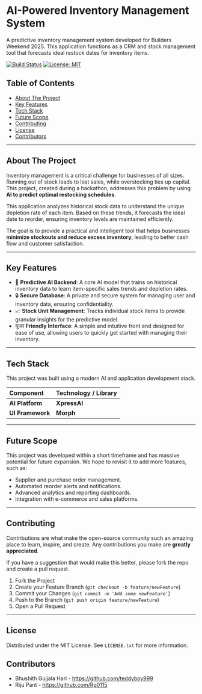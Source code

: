 # AI-Powered Inventory Management System

A predictive inventory management system developed for Builders Weekend 2025. This application functions as a CRM and stock management tool that forecasts ideal restock dates for inventory items.

[![Build Status](https://img-shields.io/badge/build-passing-brightgreen)](https://github.com/teddyboy999/buildersWeekend2025.git)
[![License: MIT](https://img-shields.io/badge/License-MIT-blue.svg)](https://opensource.org/licenses/MIT)

## Table of Contents

- [About The Project](#about-the-project)
- [Key Features](#key-features)
- [Tech Stack](#tech-stack)
- [Future Scope](#future-scope)
- [Contributing](#contributing)
- [License](#license)
- [Contributors](#contributors)

---

## About The Project

Inventory management is a critical challenge for businesses of all sizes. Running out of stock leads to lost sales, while overstocking ties up capital. This project, created during a hackathon, addresses this problem by using **AI to predict optimal restocking schedules**.

This application analyzes historical stock data to understand the unique depletion rate of each item. Based on these trends, it forecasts the ideal date to reorder, ensuring inventory levels are maintained efficiently.

The goal is to provide a practical and intelligent tool that helps businesses **minimize stockouts and reduce excess inventory**, leading to better cash flow and customer satisfaction.

---

## Key Features

- 🧠 **Predictive AI Backend**: A core AI model that trains on historical inventory data to learn item-specific sales trends and depletion rates.
- 🔒 **Secure Database**: A private and secure system for managing user and inventory data, ensuring confidentiality.
- 📈 **Stock Unit Management**: Tracks individual stock items to provide granular insights for the predictive model.
- यूजर **Friendly Interface**: A simple and intuitive front end designed for ease of use, allowing users to quickly get started with managing their inventory.

---

## Tech Stack

This project was built using a modern AI and application development stack.

| Component        | Technology / Library |
| :--------------- | :------------------- |
| **AI Platform**  | **XpressAI**         |
| **UI Framework** | **Morph**            |

---

## Future Scope

This project was developed within a short timeframe and has massive potential for future expansion. We hope to revisit it to add more features, such as:

- Supplier and purchase order management.
- Automated reorder alerts and notifications.
- Advanced analytics and reporting dashboards.
- Integration with e-commerce and sales platforms.

---

## Contributing

Contributions are what make the open-source community such an amazing place to learn, inspire, and create. Any contributions you make are **greatly appreciated**.

If you have a suggestion that would make this better, please fork the repo and create a pull request.

1.  Fork the Project
2.  Create your Feature Branch (`git checkout -b feature/newFeature`)
3.  Commit your Changes (`git commit -m 'Add some newFeature'`)
4.  Push to the Branch (`git push origin feature/newFeature`)
5.  Open a Pull Request

---

## License

Distributed under the MIT License. See `LICENSE.txt` for more information.

## Contributors

- Bhushith Gujjala Hari - https://github.com/teddyboy999
- Riju Pant - https://github.com/Rp0115
